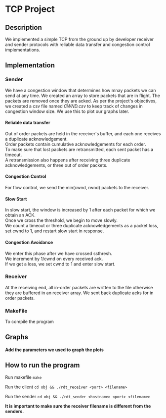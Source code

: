 # TCP Project

## Description
We implemented a simple TCP from the ground up by developer receiver and sender protocols with reliable data transfer and congestion control implementations.

## Implementation

### Sender
We have a congestion window that determines how mnay packets we can send at any time. 
We created an array to store packets that are in flight. The packets are removed once they are acked. As per the project's objectives, we created a csv file named *CWND.csv* to keep track of changes in congestion window size. We use this to plot our graphs later. 

#### Reliable data transfer
Out of order packets are held in the receiver's buffer, and each one receives a duplicate acknowledgement.<br>
Order packets contain cumulative acknowledgements for each order.<br>
To make sure that lost packets are retransmitted, each sent packet has a timeout.<br>
A retransmission also happens after receiving three duplicate acknowledgements, or three out of order packets.<br>

#### Congestion Control
For flow control, we send the min(cwnd, rwnd) packets to the receiver. 

#### Slow Start
In slow start, the window is increased by 1 after each packet for which we obtain an ACK.<br>
Once we cross the threshold, we begin to move slowly.<br>
We count a timeout or three duplicate acknowledgements as a packet loss, set cwnd to 1, and restart slow start in response.<br>

#### Congestion Avoidance
We enter this phase after we have crossed ssthresh.<br/>
We increment by 1/cwnd on every received ack.<br/>
If we get a loss, we set cwnd to 1 and enter slow start.

### Receiver
At the receiving end, all in-order packets are written to the file otherwise they are buffered in an receiver array. We sent back duplicate acks for in order packets.

### MakeFile
To compile the program


## Graphs


#### Add the parameters we used to graph the plots


## How to run the program
Run makefile
`make`

Run the client
`cd obj && ./rdt_receiver <port> <filename>`

Run the sender
`cd obj && ./rdt_sender <hostname> <port> <filename>`

**It is important to make sure the receiver filename is different from the senders.**
